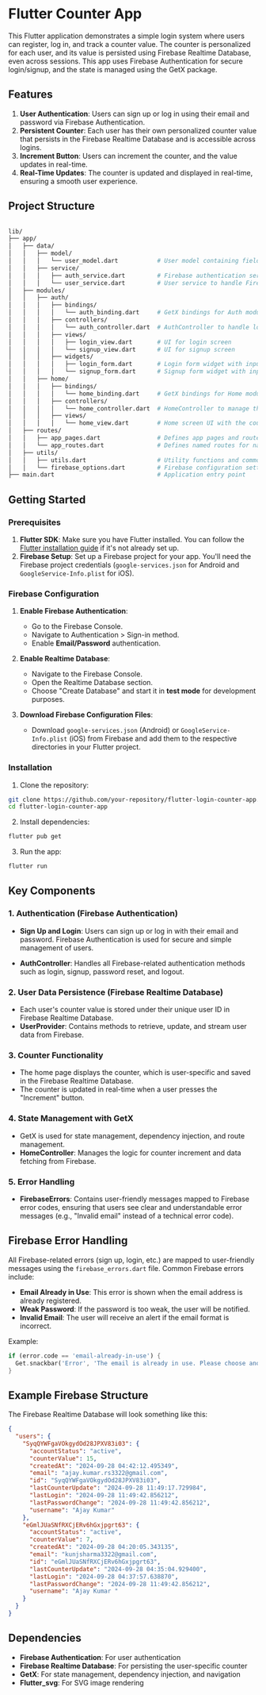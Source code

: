 # Flutter Counter App

This Flutter application demonstrates a simple login system where users can register, log in, and track a counter value. The counter is personalized for each user, and its value is persisted using Firebase Realtime Database, even across sessions. This app uses Firebase Authentication for secure login/signup, and the state is managed using the GetX package.

## Features

1. **User Authentication**: Users can sign up or log in using their email and password via Firebase Authentication.
2. **Persistent Counter**: Each user has their own personalized counter value that persists in the Firebase Realtime Database and is accessible across logins.
3. **Increment Button**: Users can increment the counter, and the value updates in real-time.
4. **Real-Time Updates**: The counter is updated and displayed in real-time, ensuring a smooth user experience.

## Project Structure

```bash

lib/
├── app/
│   ├── data/
│   │   ├── model/
│   │   │   └── user_model.dart           # User model containing fields like counter, last login, email, etc.
│   │   ├── service/
│   │   │   ├── auth_service.dart         # Firebase authentication service
│   │   │   └── user_service.dart         # User service to handle Firebase database operations
│   ├── modules/
│   │   ├── auth/
│   │   │   ├── bindings/
│   │   │   │   └── auth_binding.dart     # GetX bindings for Auth module
│   │   │   ├── controllers/
│   │   │   │   └── auth_controller.dart  # AuthController to handle login/signup logic
│   │   │   ├── views/
│   │   │   │   ├── login_view.dart       # UI for login screen
│   │   │   │   └── signup_view.dart      # UI for signup screen
│   │   │   ├── widgets/
│   │   │   │   ├── login_form.dart       # Login form widget with input fields and validation
│   │   │   │   └── signup_form.dart      # Signup form widget with input fields and validation
│   │   ├── home/
│   │   │   ├── bindings/
│   │   │   │   └── home_binding.dart     # GetX bindings for Home module
│   │   │   ├── controllers/
│   │   │   │   └── home_controller.dart  # HomeController to manage the counter logic
│   │   │   ├── views/
│   │   │   │   └── home_view.dart        # Home screen UI with the counter and increment button
│   ├── routes/
│   │   ├── app_pages.dart                # Defines app pages and routes
│   │   └── app_routes.dart               # Defines named routes for navigation
│   ├── utils/
│   │   ├── utils.dart                    # Utility functions and common widgets
│   │   └── firebase_options.dart         # Firebase configuration settings
├── main.dart                             # Application entry point

```

## Getting Started

### Prerequisites

1. **Flutter SDK**: Make sure you have Flutter installed. You can follow the [Flutter installation guide](https://flutter.dev/docs/get-started/install) if it's not already set up.
2. **Firebase Setup**: Set up a Firebase project for your app. You'll need the Firebase project credentials (`google-services.json` for Android and `GoogleService-Info.plist` for iOS).

### Firebase Configuration

1. **Enable Firebase Authentication**:
   - Go to the Firebase Console.
   - Navigate to Authentication > Sign-in method.
   - Enable **Email/Password** authentication.
   
2. **Enable Realtime Database**:
   - Navigate to the Firebase Console.
   - Open the Realtime Database section.
   - Choose "Create Database" and start it in **test mode** for development purposes.

3. **Download Firebase Configuration Files**:
   - Download `google-services.json` (Android) or `GoogleService-Info.plist` (iOS) from Firebase and add them to the respective directories in your Flutter project.

### Installation

1. Clone the repository:

```bash
git clone https://github.com/your-repository/flutter-login-counter-app.git
cd flutter-login-counter-app
```

2. Install dependencies:

```bash
flutter pub get
```


3. Run the app:

```bash
flutter run
```

## Key Components

### 1. **Authentication (Firebase Authentication)**

- **Sign Up and Login**: Users can sign up or log in with their email and password. Firebase Authentication is used for secure and simple management of users.
  
- **AuthController**: Handles all Firebase-related authentication methods such as login, signup, password reset, and logout.

### 2. **User Data Persistence (Firebase Realtime Database)**

- Each user's counter value is stored under their unique user ID in Firebase Realtime Database.
- **UserProvider**: Contains methods to retrieve, update, and stream user data from Firebase.

### 3. **Counter Functionality**

- The home page displays the counter, which is user-specific and saved in the Firebase Realtime Database.
- The counter is updated in real-time when a user presses the "Increment" button.
  
### 4. **State Management with GetX**

- GetX is used for state management, dependency injection, and route management.
- **HomeController**: Manages the logic for counter increment and data fetching from Firebase.

### 5. **Error Handling**

- **FirebaseErrors**: Contains user-friendly messages mapped to Firebase error codes, ensuring that users see clear and understandable error messages (e.g., "Invalid email" instead of a technical error code).


## Firebase Error Handling

All Firebase-related errors (sign up, login, etc.) are mapped to user-friendly messages using the `firebase_errors.dart` file. Common Firebase errors include:

- **Email Already in Use**: This error is shown when the email address is already registered.
- **Weak Password**: If the password is too weak, the user will be notified.
- **Invalid Email**: The user will receive an alert if the email format is incorrect.

Example:
```dart
if (error.code == 'email-already-in-use') {
  Get.snackbar('Error', 'The email is already in use. Please choose another email.');
}
```

## Example Firebase Structure

The Firebase Realtime Database will look something like this:

```json
{
  "users": {
    "SyqQYWFgaVOkgydOd28JPXV83i03": {
      "accountStatus": "active",
      "counterValue": 15,
      "createdAt": "2024-09-28 04:42:12.495349",
      "email": "ajay.kumar.rs3322@gmail.com",
      "id": "SyqQYWFgaVOkgydOd28JPXV83i03",
      "lastCounterUpdate": "2024-09-28 11:49:17.729984",
      "lastLogin": "2024-09-28 11:49:42.856212",
      "lastPasswordChange": "2024-09-28 11:49:42.856212",
      "username": "Ajay Kumar"
    },
    "eGmlJUaSNfRXCjERv6hGxjpgrt63": {
      "accountStatus": "active",
      "counterValue": 7,
      "createdAt": "2024-09-28 04:20:05.343135",
      "email": "kunjsharma3322@gmail.com",
      "id": "eGmlJUaSNfRXCjERv6hGxjpgrt63",
      "lastCounterUpdate": "2024-09-28 04:35:04.929400",
      "lastLogin": "2024-09-28 04:37:57.638870",
      "lastPasswordChange": "2024-09-28 11:49:42.856212",
      "username": "Ajay Kumar "
    }
  }
}
```

## Dependencies

- **Firebase Authentication**: For user authentication
- **Firebase Realtime Database**: For persisting the user-specific counter
- **GetX**: For state management, dependency injection, and navigation
- **Flutter_svg**: For SVG image rendering

